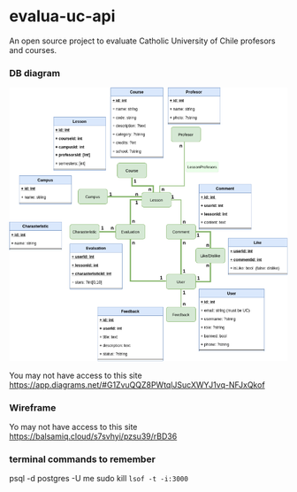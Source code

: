 # evalua-uc-api
An open source project to evaluate Catholic University of Chile profesors and courses. 

### DB diagram 
![Entity Relationship Diagram](documentation/ERDiagram.png)

You may not have access to this site
https://app.diagrams.net/#G1ZvuQQZ8PWtqlJSucXWYJ1vq-NFJxQkof

### Wireframe
Yo may not have access to this site
https://balsamiq.cloud/s7svhyi/pzsu39/rBD36

### terminal commands to remember
psql -d postgres -U me
sudo kill `lsof -t -i:3000`

